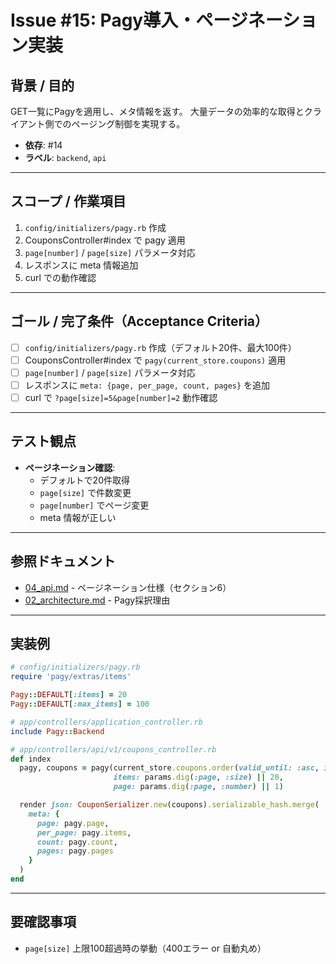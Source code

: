 # Issue #15: Pagy導入・ページネーション実装

## 背景 / 目的
GET一覧にPagyを適用し、メタ情報を返す。
大量データの効率的な取得とクライアント側でのページング制御を実現する。

- **依存**: #14
- **ラベル**: `backend`, `api`

---

## スコープ / 作業項目

1. `config/initializers/pagy.rb` 作成
2. CouponsController#index で pagy 適用
3. `page[number]` / `page[size]` パラメータ対応
4. レスポンスに meta 情報追加
5. curl での動作確認

---

## ゴール / 完了条件（Acceptance Criteria）

- [ ] `config/initializers/pagy.rb` 作成（デフォルト20件、最大100件）
- [ ] CouponsController#index で `pagy(current_store.coupons)` 適用
- [ ] `page[number]` / `page[size]` パラメータ対応
- [ ] レスポンスに `meta: {page, per_page, count, pages}` を追加
- [ ] curl で `?page[size]=5&page[number]=2` 動作確認

---

## テスト観点

- **ページネーション確認**:
  - デフォルトで20件取得
  - `page[size]` で件数変更
  - `page[number]` でページ変更
  - meta 情報が正しい

---

## 参照ドキュメント

- [04_api.md](../04_api.md) - ページネーション仕様（セクション6）
- [02_architecture.md](../02_architecture.md) - Pagy採択理由

---

## 実装例

```ruby
# config/initializers/pagy.rb
require 'pagy/extras/items'

Pagy::DEFAULT[:items] = 20
Pagy::DEFAULT[:max_items] = 100

# app/controllers/application_controller.rb
include Pagy::Backend

# app/controllers/api/v1/coupons_controller.rb
def index
  pagy, coupons = pagy(current_store.coupons.order(valid_until: :asc, id: :asc),
                       items: params.dig(:page, :size) || 20,
                       page: params.dig(:page, :number) || 1)

  render json: CouponSerializer.new(coupons).serializable_hash.merge(
    meta: {
      page: pagy.page,
      per_page: pagy.items,
      count: pagy.count,
      pages: pagy.pages
    }
  )
end
```

---

## 要確認事項

- `page[size]` 上限100超過時の挙動（400エラー or 自動丸め）
